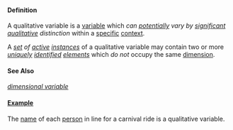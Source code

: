 #### Definition

A qualitative variable is a [variable](https://github.com/gcassel/Modular-Organization-Terminology/blob/master/terms/variable.md) which *can [potentially](https://github.com/gcassel/Modular-Organization-Terminology/blob/master/terms/potential.md) vary by [significant](https://github.com/gcassel/Modular-Organization-Terminology/blob/master/terms/significance.md) [qualitative](https://github.com/gcassel/Modular-Organization-Terminology/blob/master/terms/trait.md) distinction* within a [specific](https://github.com/gcassel/Modular-Organization-Terminology/blob/master/terms/specific.md) [context](https://github.com/gcassel/Modular-Organization-Terminology/blob/master/terms/context.md).
		
A *[set](https://github.com/gcassel/Modular-Organization-Terminology/blob/master/terms/set.md) of [active](https://github.com/gcassel/Modular-Organization-Terminology/blob/master/terms/active.md) [instances](https://github.com/gcassel/Modular-Organization-Terminology/blob/master/terms/instance.md)* of a qualitative variable may contain two or more *[uniquely](https://github.com/gcassel/Modular-Organization-Terminology/blob/master/terms/unique.md) [identified](https://github.com/gcassel/Modular-Organization-Terminology/blob/master/terms/identify.md) [elements](https://github.com/gcassel/Modular-Organization-Terminology/blob/master/terms/element.md)* which *do not* occupy the same [dimension](https://github.com/gcassel/Modular-Organization-Terminology/blob/master/terms/dimension.md).  
		
#### See Also 
*[dimensional variable](https://github.com/gcassel/Modular-Organization-Terminology/blob/master/terms/dimensional-variable.md)*

#### [Example](https://github.com/gcassel/Modular-Organization-Terminology/blob/master/terms/example.md)
The [name](https://github.com/gcassel/Modular-Organization-Terminology/blob/master/terms/name.md) of each [person](https://github.com/gcassel/Modular-Organization-Terminology/blob/master/terms/person.md) in line for a carnival ride is a qualitative variable.
